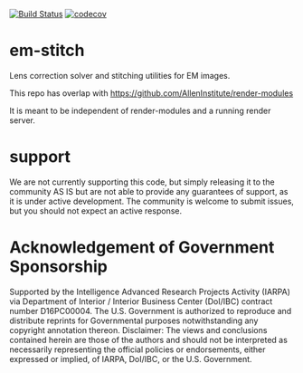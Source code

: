 [![Build Status](https://travis-ci.org/AllenInstitute/em-lens-correction.svg?branch=master)](https://travis-ci.org/AllenInstitute/em-lens-correction)
[![codecov](https://codecov.io/gh/AllenInstitute/em-lens-correction/branch/master/graph/badge.svg)](https://codecov.io/gh/AllenInstitute/em-lens-correction)

# em-stitch

Lens correction solver and stitching utilities for EM images.

This repo has overlap with 
https://github.com/AllenInstitute/render-modules

It is meant to be independent of render-modules and a running render server.

# support

We are not currently supporting this code, but simply releasing it to the community AS IS but are not able to provide any guarantees of support, as it is under active development. The community is welcome to submit issues, but you should not expect an active response.

# Acknowledgement of Government Sponsorship

Supported by the Intelligence Advanced Research Projects Activity (IARPA) via Department of Interior / Interior Business Center (DoI/IBC) contract number D16PC00004. The U.S. Government is authorized to reproduce and distribute reprints for Governmental purposes notwithstanding any copyright annotation thereon. Disclaimer: The views and conclusions contained herein are those of the authors and should not be interpreted as necessarily representing the official policies or endorsements, either expressed or implied, of IARPA, DoI/IBC, or the U.S. Government.
